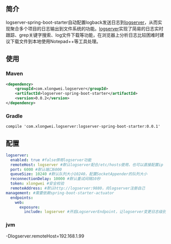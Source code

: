 ## 简介
logserver-spring-boot-starter自动配置logback发送日志到[logserver](https://gitee.com/xlongwei/logserver)，从而实现聚合多个项目的日志输出到文件系统的功能。[logserver](https://gitee.com/xlongwei/logserver)实现了简易的日志实时跟踪、grep关键字搜索、log文件下载等功能，在浏览器上分析日志比较困难时建议下载文件到本地使用Notepad++等工具处理。

## 使用

### Maven
```xml
<dependency>
    <groupId>com.xlongwei.logserver</groupId>
    <artifactId>logserver-spring-boot-starter</artifactId>
    <version>0.0.2</version>
</dependency>
```

### Gradle
```
compile 'com.xlongwei.logserver:logserver-spring-boot-starter:0.0.1'
```

## 配置
```yml
logserver: 
  enabled: true #false停用logserver功能
  remoteHost: logserver #默认logserver配合/etc/hosts使用，也可以直接配置ip
  port: 6000 #默认端口6000
  queueSize: 10240 #默认队列大小10240，配置SocketAppender的队列大小
  reconnectionDelay: 10000 #默认重试间隔10秒
  token: xlongwei #安全校验
  remoteAddress: #默认http://logserver:9880，向logserver注册自己
management: #需要依赖spring-boot-starter-actuator
  endpoints:
    web:
      exposure:
        include: logserver #开启LogserverEndpoint，让logserver变更日志级别
```

### jvm

-Dlogserver.remoteHost=192.168.1.99
